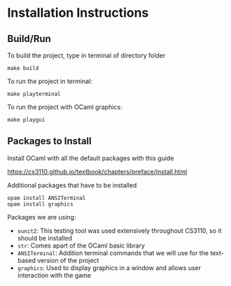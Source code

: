 # Installation Instructions

## Build/Run
To build the project, type in terminal of directory folder
```
make build
```

To run the project in terminal:
```
make playterminal
```

To run the project with OCaml graphics:
```
make playgui
```

## Packages to Install
Install OCaml with all the default packages with this guide

https://cs3110.github.io/textbook/chapters/preface/install.html

Additional packages that have to be installed
```
opam install ANSITerminal
opam install graphics
```


Packages we are using:
- `ounit2`: This testing tool was used extensively throughout CS3110, so it should be installed
- `str`: Comes apart of the OCaml basic library
- `ANSITerminal`: Addition terminal commands that we will use for the text-based version of the project
- `graphics`: Used to display graphics in a window and allows user interaction with the game